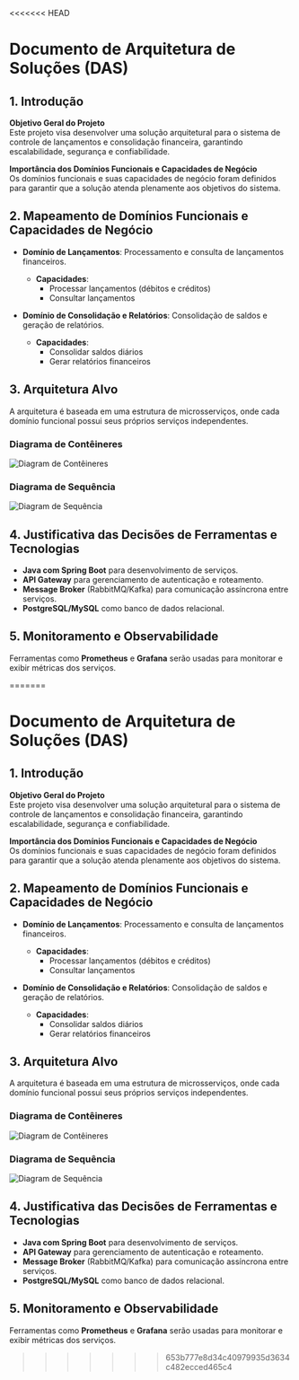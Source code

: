 <<<<<<< HEAD
# Documento de Arquitetura de Soluções (DAS)

## 1. Introdução
**Objetivo Geral do Projeto**  
Este projeto visa desenvolver uma solução arquitetural para o sistema de controle de lançamentos e consolidação financeira, garantindo escalabilidade, segurança e confiabilidade.

**Importância dos Domínios Funcionais e Capacidades de Negócio**  
Os domínios funcionais e suas capacidades de negócio foram definidos para garantir que a solução atenda plenamente aos objetivos do sistema.

## 2. Mapeamento de Domínios Funcionais e Capacidades de Negócio
- **Domínio de Lançamentos**: Processamento e consulta de lançamentos financeiros.
  - **Capacidades**:
    - Processar lançamentos (débitos e créditos)
    - Consultar lançamentos

- **Domínio de Consolidação e Relatórios**: Consolidação de saldos e geração de relatórios.
  - **Capacidades**:
    - Consolidar saldos diários
    - Gerar relatórios financeiros

## 3. Arquitetura Alvo
A arquitetura é baseada em uma estrutura de microsserviços, onde cada domínio funcional possui seus próprios serviços independentes.

### Diagrama de Contêineres
![Diagram de Contêineres](link-para-o-diagrama.png)  <!-- Atualize com o link real quando o diagrama estiver pronto -->

### Diagrama de Sequência
![Diagram de Sequência](link-para-o-diagrama.png)  <!-- Atualize com o link real quando o diagrama estiver pronto -->

## 4. Justificativa das Decisões de Ferramentas e Tecnologias
- **Java com Spring Boot** para desenvolvimento de serviços.
- **API Gateway** para gerenciamento de autenticação e roteamento.
- **Message Broker** (RabbitMQ/Kafka) para comunicação assíncrona entre serviços.
- **PostgreSQL/MySQL** como banco de dados relacional.

## 5. Monitoramento e Observabilidade
Ferramentas como **Prometheus** e **Grafana** serão usadas para monitorar e exibir métricas dos serviços.

=======
# Documento de Arquitetura de Soluções (DAS)

## 1. Introdução
**Objetivo Geral do Projeto**  
Este projeto visa desenvolver uma solução arquitetural para o sistema de controle de lançamentos e consolidação financeira, garantindo escalabilidade, segurança e confiabilidade.

**Importância dos Domínios Funcionais e Capacidades de Negócio**  
Os domínios funcionais e suas capacidades de negócio foram definidos para garantir que a solução atenda plenamente aos objetivos do sistema.

## 2. Mapeamento de Domínios Funcionais e Capacidades de Negócio
- **Domínio de Lançamentos**: Processamento e consulta de lançamentos financeiros.
  - **Capacidades**:
    - Processar lançamentos (débitos e créditos)
    - Consultar lançamentos

- **Domínio de Consolidação e Relatórios**: Consolidação de saldos e geração de relatórios.
  - **Capacidades**:
    - Consolidar saldos diários
    - Gerar relatórios financeiros

## 3. Arquitetura Alvo
A arquitetura é baseada em uma estrutura de microsserviços, onde cada domínio funcional possui seus próprios serviços independentes.

### Diagrama de Contêineres
![Diagram de Contêineres](link-para-o-diagrama.png)  <!-- Atualize com o link real quando o diagrama estiver pronto -->

### Diagrama de Sequência
![Diagram de Sequência](link-para-o-diagrama.png)  <!-- Atualize com o link real quando o diagrama estiver pronto -->

## 4. Justificativa das Decisões de Ferramentas e Tecnologias
- **Java com Spring Boot** para desenvolvimento de serviços.
- **API Gateway** para gerenciamento de autenticação e roteamento.
- **Message Broker** (RabbitMQ/Kafka) para comunicação assíncrona entre serviços.
- **PostgreSQL/MySQL** como banco de dados relacional.

## 5. Monitoramento e Observabilidade
Ferramentas como **Prometheus** e **Grafana** serão usadas para monitorar e exibir métricas dos serviços.

>>>>>>> 653b777e8d34c40979935d3634c482ecced465c4
